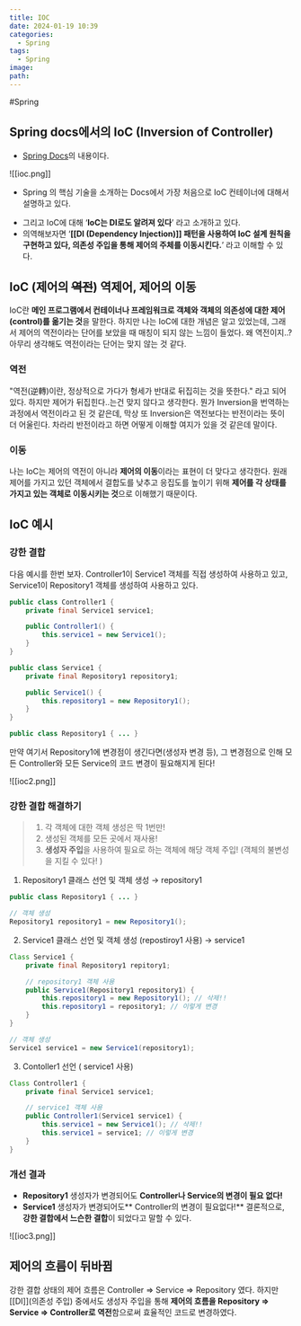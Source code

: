 ```yaml
---
title: IOC
date: 2024-01-19 10:39
categories:
  - Spring
tags:
  - Spring
image: 
path:
---
```

#Spring

## Spring docs에서의 IoC (Inversion of Controller)
+ [Spring Docs](https://docs.spring.io/spring-framework/reference/core/beans/introduction.html)의 내용이다.

![[ioc.png]]

+ Spring 의 핵심 기술을 소개하는 Docs에서 가장 처음으로 IoC 컨테이너에 대해서 설명하고 있다.
- 그리고 IoC에 대해 ‘**IoC는 DI로도 알려져 있다**’ 라고 소개하고 있다.
- 의역해보자면 ‘**[[DI (Dependency Injection)]] 패턴을 사용하여 IoC 설계 원칙을 구현하고 있다, 의존성 주입을 통해 제어의 주체를 이동시킨다.**’ 라고 이해할 수 있다.

## IoC (제어의 ~~역전~~) 역제어, 제어의 이동
IoC란 **메인 프로그램에서 컨테이너나 프레임워크로 객체와 객체의 의존성에 대한 제어(control)를 옮기는 것**을 말한다. 하지만 나는 IoC에 대한 개념은 알고 있었는데, 그래서 제어의 역전이라는 단어를 보았을 때 매칭이 되지 않는 느낌이 들었다. 왜 역전이지..? 아무리 생각해도 역전이라는 단어는 맞지 않는 것 같다.

### 역전
"역전(逆轉)이란, 정상적으로 가다가 형세가 반대로 뒤집히는 것을 뜻한다." 라고 되어 있다. 하지만 제어가 뒤집힌다..는건 맞지 않다고 생각한다. 뭔가 Inversion을 번역하는 과정에서 역전이라고 된 것 같은데, 막상 또 Inversion은 역전보다는 반전이라는 뜻이 더 어울린다. 차라리 반전이라고 하면 어떻게 이해할 여지가 있을 것 같은데 말이다.

### 이동
나는 IoC는 제어의 역전이 아니라 **제어의 이동**이라는 표현이 더 맞다고 생각한다. 원래 제어를 가지고 있던 객체에서 결합도를 낮추고 응집도를 높이기 위해 **제어를 각 상태를 가지고 있는 객체로 이동시키는 것**으로 이해했기 때문이다.

## IoC 예시 
### 강한 결합
다음 예시를 한번 보자. Controller1이 Service1 객체를 직접 생성하여 사용하고 있고, Service1이 Repository1 객체를 생성하여 사용하고 있다.

```java
public class Controller1 {
	private final Service1 service1;

	public Controller1() {
		this.service1 = new Service1();
	}
}

public class Service1 {
	private final Repository1 repository1;

	public Service1() {
		this.repository1 = new Repository1();
	}
}

public class Repository1 { ... }
```

만약 여기서 Repository1에 변경점이 생긴다면(생성자 변경 등), 그 변경점으로 인해 모든 Controller와 모든 Service의 코드 변경이 필요해지게 된다!

![[ioc2.png]]

### 강한 결합 해결하기
>
>1. 각 객체에 대한 객체 생성은 딱 1번만!
>2. 생성된 객체를 모든 곳에서 재사용!
>3. **생성자 주입**을 사용하여 필요로 하는 객체에 해당 객체 주입! (객체의 불변성을 지킬 수 있다! )


1. Repository1 클래스 선언 및 객체 생성 → repository1

```java
public class Repository1 { ... }

// 객체 생성
Repository1 repository1 = new Repository1();
```

2. Service1 클래스 선언 및 객체 생성 (repostiroy1 사용) → service1

```java
Class Service1 {
	private final Repository1 repitory1;

	// repository1 객체 사용
	public Service1(Repository1 repository1) {
		this.repository1 = new Repository1(); // 삭제!!
		this.repository1 = repository1; // 이렇게 변경
	}
}

// 객체 생성
Service1 service1 = new Service1(repository1);
```

3. Contoller1 선언 ( service1 사용)

```java
Class Controller1 {
	private final Service1 service1;

	// service1 객체 사용
	public Controller1(Service1 service1) {
		this.service1 = new Service1(); // 삭제!!
		this.service1 = service1; // 이렇게 변경
	}
}
```

### 개선 결과
+ **Repository1** 생성자가 변경되어도 **Controller나 Service의 변경이 필요 없다!**
+  **Service1** 생성자가 변경되어도** Controller의 변경이 필요없다!**
결론적으로, **강한 결합에서 느슨한 결합**이 되었다고 말할 수 있다.

![[ioc3.png]]


## 제어의 흐름이 뒤바뀜
강한 결합 상태의 제어 흐름은 Controller ⇒ Service ⇒ Repository 였다. 하지만 [[DI]](의존성 주입) 중에서도 생성자 주입을 통해 **제어의 흐름을 Repository ⇒ Service ⇒ Controller로 역전**함으로써 효율적인 코드로 변경하였다.